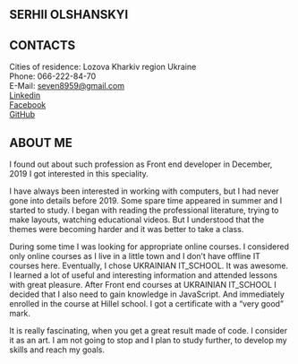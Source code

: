 ## SERHII OLSHANSKYI

## CONTACTS

Cities of residence: Lozova Kharkiv region Ukraine\
Phone: 066-222-84-70\
E-Mail: <seven8959@gmail.com>\
[Linkedin](https://www.linkedin.com/in/serhii-olshanskyi-1230801b2/)\
[Facebook](https://www.facebook.com/profile.php?id=100002558855107)\
[GitHub](https://github.com/seven8959)

## ABOUT ME

I found out about such profession as Front end developer in December, 2019
I got interested in this speciality.

I have always been interested in working with computers, but I had never gone into details before 2019.
Some spare time appeared in summer and I started to study. I began with reading the professional literature, trying to make layouts, watching educational videos.
 But I understood that the themes were becoming harder and it was better to take a class.
 
During some time I was looking for appropriate online courses. I considered only online courses as I live in a little town and I don’t have offline IT courses here.
Eventually,  I chose UKRAINIAN IT_SCHOOL. It was awesome. I learned a lot of useful and interesting information and attended lessons with great pleasure.
After Front end courses at UKRAINIAN IT_SCHOOL I decided that I also need to gain knowledge in JavaScript. And immediately enrolled in the course at Hillel school. I got a certificate with a “very good” mark.

It is really fascinating, when you get a great result made of code. I consider it as an art. 
I am not going to stop and I plan to study further, to develop my skills and reach my goals.


